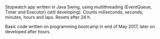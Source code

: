 Stopwatch app written in Java Swing, using multithreading (EventQueue, Timer and Executor) (still developing).
Counts miliseconds, seconds, minutes, hours and laps. Resets after 24 h.

Basic code written on programming bootcamp in end of May 2017, later on developed after hours.
